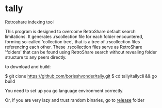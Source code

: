 # tally
Retroshare indexing tool

This program is designed to overcome RetroShare default search limitations. It generates <folder>.rscollection file for each folder encountered, forming so-called 'collection tree', that is a tree of .rscollection files referencing each other. These <folder>.rscollection files serve as RetroShare 'folders' that can be found using RetroShare search without revealing folder structure to any peers directly.

to download and build: 

$ git clone https://github.com/borisshvonder/tally.git
$ cd tally/tallycli && go build

You need to set up you go language environment correctly.

Or, If you are very lazy and trust random binaries, go to [release](release/) folder
